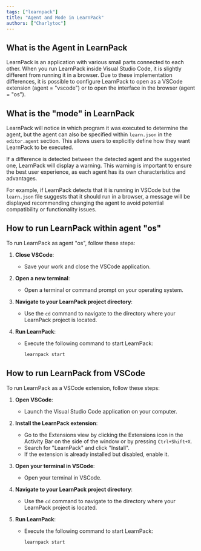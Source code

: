 ```yaml
---
tags: ["learnpack"] 
title: "Agent and Mode in LearnPack"
authors: ["Charlytoc"]
---
```


## What is the Agent in LearnPack
LearnPack is an application with various small parts connected to each other. When you run LearnPack inside Visual Studio Code, it is slightly different from running it in a browser. Due to these implementation differences, it is possible to configure LearnPack to open as a VSCode extension (agent = "vscode") or to open the interface in the browser (agent = "os").

## What is the "mode" in LearnPack
LearnPack will notice in which program it was executed to determine the agent, but the agent can also be specified within `learn.json` in the `editor.agent` section. This allows users to explicitly define how they want LearnPack to be executed.

If a difference is detected between the detected agent and the suggested one, LearnPack will display a warning. This warning is important to ensure the best user experience, as each agent has its own characteristics and advantages.

For example, if LearnPack detects that it is running in VSCode but the `learn.json` file suggests that it should run in a browser, a message will be displayed recommending changing the agent to avoid potential compatibility or functionality issues.

## How to run LearnPack within agent "os"
To run LearnPack as agent "os", follow these steps:

1. **Close VSCode**:
   - Save your work and close the VSCode application.

2. **Open a new terminal**:
   - Open a terminal or command prompt on your operating system.

3. **Navigate to your LearnPack project directory**:
   - Use the `cd` command to navigate to the directory where your LearnPack project is located.

4. **Run LearnPack**:
   - Execute the following command to start LearnPack:
     ```sh
     learnpack start
     ```

## How to run LearnPack from VSCode
To run LearnPack as a VSCode extension, follow these steps:

1. **Open VSCode**:
   - Launch the Visual Studio Code application on your computer.

2. **Install the LearnPack extension**:
   - Go to the Extensions view by clicking the Extensions icon in the Activity Bar on the side of the window or by pressing `Ctrl+Shift+X`.
   - Search for "LearnPack" and click "Install".
   - If the extension is already installed but disabled, enable it.

3. **Open your terminal in VSCode**:
   - Open your terminal in VSCode.

4. **Navigate to your LearnPack project directory**:
   - Use the `cd` command to navigate to the directory where your LearnPack project is located.

5. **Run LearnPack**:
   - Execute the following command to start LearnPack:
     ```sh
     learnpack start
     ```
